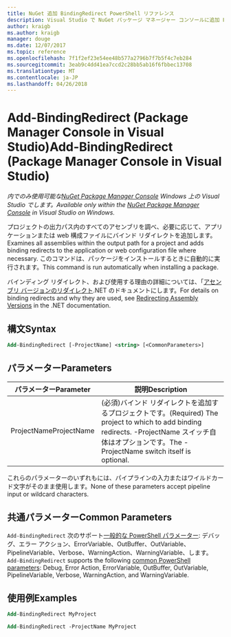 ```yaml
---
title: NuGet 追加 BindingRedirect PowerShell リファレンス
description: Visual Studio で NuGet パッケージ マネージャー コンソールに追加 BindingRedirect PowerShell コマンドのリファレンスです。
author: kraigb
ms.author: kraigb
manager: douge
ms.date: 12/07/2017
ms.topic: reference
ms.openlocfilehash: 7f1f2ef23e54ee48b577a2796b7f7b5f4c7eb284
ms.sourcegitcommit: 3eab9c4dd41ea7ccd2c28bb5ab16f6fbbec13708
ms.translationtype: MT
ms.contentlocale: ja-JP
ms.lasthandoff: 04/26/2018
---
```

# <a name="add-bindingredirect-package-manager-console-in-visual-studio"></a><span data-ttu-id="379ed-103">Add-BindingRedirect (Package Manager Console in Visual Studio)</span><span class="sxs-lookup"><span data-stu-id="379ed-103">Add-BindingRedirect (Package Manager Console in Visual Studio)</span></span>

<span data-ttu-id="379ed-104">*内でのみ使用可能な[NuGet Package Manager Console](package-manager-console.md) Windows 上の Visual Studio でします。*</span><span class="sxs-lookup"><span data-stu-id="379ed-104">*Available only within the [NuGet Package Manager Console](package-manager-console.md) in Visual Studio on Windows.*</span></span>

<span data-ttu-id="379ed-105">プロジェクトの出力パス内のすべてのアセンブリを調べ、必要に応じて、アプリケーションまたは web 構成ファイルにバインド リダイレクトを追加します。</span><span class="sxs-lookup"><span data-stu-id="379ed-105">Examines all assemblies within the output path for a project and adds binding redirects to the application or web configuration file where necessary.</span></span> <span data-ttu-id="379ed-106">このコマンドは、パッケージをインストールするときに自動的に実行されます。</span><span class="sxs-lookup"><span data-stu-id="379ed-106">This command is run automatically when installing a package.</span></span>

<span data-ttu-id="379ed-107">バインディング リダイレクト、および使用する理由の詳細については、「[アセンブリ バージョンのリダイレクト](/dotnet/framework/configure-apps/redirect-assembly-versions).NET のドキュメントにします。</span><span class="sxs-lookup"><span data-stu-id="379ed-107">For details on binding redirects and why they are used, see [Redirecting Assembly Versions](/dotnet/framework/configure-apps/redirect-assembly-versions) in the .NET documentation.</span></span>

## <a name="syntax"></a><span data-ttu-id="379ed-108">構文</span><span class="sxs-lookup"><span data-stu-id="379ed-108">Syntax</span></span>

```ps
Add-BindingRedirect [-ProjectName] <string> [<CommonParameters>]
```

## <a name="parameters"></a><span data-ttu-id="379ed-109">パラメーター</span><span class="sxs-lookup"><span data-stu-id="379ed-109">Parameters</span></span>

| <span data-ttu-id="379ed-110">パラメーター</span><span class="sxs-lookup"><span data-stu-id="379ed-110">Parameter</span></span> | <span data-ttu-id="379ed-111">説明</span><span class="sxs-lookup"><span data-stu-id="379ed-111">Description</span></span> |
| --- | --- |
| <span data-ttu-id="379ed-112">ProjectName</span><span class="sxs-lookup"><span data-stu-id="379ed-112">ProjectName</span></span> | <span data-ttu-id="379ed-113">(必須)バインド リダイレクトを追加するプロジェクトです。</span><span class="sxs-lookup"><span data-stu-id="379ed-113">(Required) The project to which to add binding redirects.</span></span> <span data-ttu-id="379ed-114">-ProjectName スイッチ自体はオプションです。</span><span class="sxs-lookup"><span data-stu-id="379ed-114">The -ProjectName switch itself is optional.</span></span> |

<span data-ttu-id="379ed-115">これらのパラメーターのいずれもには、パイプラインの入力またはワイルドカード文字がそのまま使用します。</span><span class="sxs-lookup"><span data-stu-id="379ed-115">None of these parameters accept pipeline input or wildcard characters.</span></span>

## <a name="common-parameters"></a><span data-ttu-id="379ed-116">共通パラメーター</span><span class="sxs-lookup"><span data-stu-id="379ed-116">Common Parameters</span></span>

<span data-ttu-id="379ed-117">`Add-BindingRedirect` 次のサポート[一般的な PowerShell パラメーター](http://go.microsoft.com/fwlink/?LinkID=113216): デバッグ、エラー アクション、ErrorVariable、OutBuffer、OutVariable、PipelineVariable、Verbose、WarningAction、WarningVariable、します。</span><span class="sxs-lookup"><span data-stu-id="379ed-117">`Add-BindingRedirect` supports the following [common PowerShell parameters](http://go.microsoft.com/fwlink/?LinkID=113216): Debug, Error Action, ErrorVariable, OutBuffer, OutVariable, PipelineVariable, Verbose, WarningAction, and WarningVariable.</span></span>

## <a name="examples"></a><span data-ttu-id="379ed-118">使用例</span><span class="sxs-lookup"><span data-stu-id="379ed-118">Examples</span></span>

```ps
Add-BindingRedirect MyProject

Add-BindingRedirect -ProjectName MyProject
```